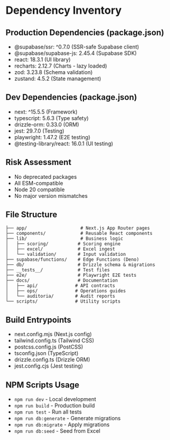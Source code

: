 # Dependency Inventory

## Production Dependencies (package.json)
- @supabase/ssr: ^0.7.0 (SSR-safe Supabase client)
- @supabase/supabase-js: 2.45.4 (Supabase SDK)
- react: 18.3.1 (UI library)
- recharts: 2.12.7 (Charts - lazy loaded)
- zod: 3.23.8 (Schema validation)
- zustand: 4.5.2 (State management)

## Dev Dependencies (package.json)
- next: ^15.5.5 (Framework)
- typescript: 5.6.3 (Type safety)
- drizzle-orm: 0.33.0 (ORM)
- jest: 29.7.0 (Testing)
- playwright: 1.47.2 (E2E testing)
- @testing-library/react: 16.0.1 (UI testing)

## Risk Assessment
- No deprecated packages
- All ESM-compatible
- Node 20 compatible
- No major version mismatches

## File Structure
```
├── app/                    # Next.js App Router pages
├── components/             # Reusable React components
├── lib/                    # Business logic
│   ├── scoring/           # Scoring engine
│   ├── excel/             # Excel ingest
│   └── validation/        # Input validation
├── supabase/functions/    # Edge Functions (Deno)
├── db/                    # Drizzle schema & migrations
├── __tests__/             # Test files
├── e2e/                   # Playwright E2E tests
├── docs/                  # Documentation
│   ├── api/              # API contracts
│   ├── ops/              # Operations guides
│   └── auditoria/        # Audit reports
└── scripts/              # Utility scripts
```

## Build Entrypoints
- next.config.mjs (Next.js config)
- tailwind.config.ts (Tailwind CSS)
- postcss.config.js (PostCSS)
- tsconfig.json (TypeScript)
- drizzle.config.ts (Drizzle ORM)
- jest.config.cjs (Jest testing)

## NPM Scripts Usage
- `npm run dev` - Local development
- `npm run build` - Production build
- `npm run test` - Run all tests
- `npm run db:generate` - Generate migrations
- `npm run db:migrate` - Apply migrations
- `npm run db:seed` - Seed from Excel

